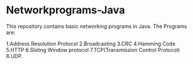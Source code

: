 # Networkprograms-Java

This repository contains basic networking programs in Java. The Programs are:

1.Address Resolution Protocol
2.Broadcasting
3.CRC
4.Hamming Code
5.HTTP
6.Sliding Window protocol
7.TCP(Transmission Control Protocol)
8.UDP.
